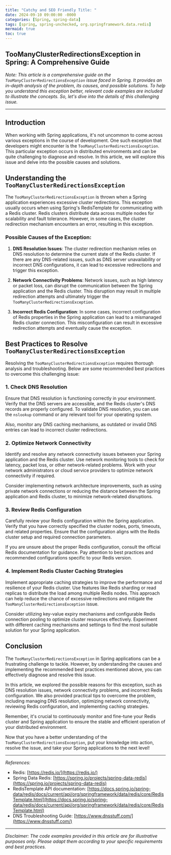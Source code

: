 ```yaml
---
title: "Catchy and SEO Friendly Title: "
date: 2024-09-10 09:00:00 -0000
categories: [Spring, spring-data]
tags: [spring, spring-unchecked, org.springframework.data.redis]
mermaid: true
toc: true
---
```


## TooManyClusterRedirectionsException in Spring: A Comprehensive Guide

*Note: This article is a comprehensive guide on the `TooManyClusterRedirectionsException` issue faced in Spring. It provides an in-depth analysis of the problem, its causes, and possible solutions. To help you understand this exception better, relevant code examples are included to illustrate the concepts. So, let's dive into the details of this challenging issue.*

---

## Introduction

When working with Spring applications, it's not uncommon to come across various exceptions in the course of development. One such exception that developers might encounter is the `TooManyClusterRedirectionsException`. This particular exception occurs in distributed environments and can be quite challenging to diagnose and resolve. In this article, we will explore this issue and delve into the possible causes and solutions.

## Understanding the `TooManyClusterRedirectionsException`

The `TooManyClusterRedirectionsException` is thrown when a Spring application experiences excessive cluster redirections. This exception usually occurs when using Spring's RedisTemplate for communicating with a Redis cluster. Redis clusters distribute data across multiple nodes for scalability and fault tolerance. However, in some cases, the cluster redirection mechanism encounters an error, resulting in this exception.

### Possible Causes of the Exception:

1. **DNS Resolution Issues**: The cluster redirection mechanism relies on DNS resolution to determine the current state of the Redis cluster. If there are any DNS-related issues, such as DNS server unavailability or incorrect DNS configurations, it can lead to excessive redirections and trigger this exception.

2. **Network Connectivity Problems**: Network issues, such as high latency or packet loss, can disrupt the communication between the Spring application and the Redis cluster. This disruption may result in multiple redirection attempts and ultimately trigger the `TooManyClusterRedirectionsException`.

3. **Incorrect Redis Configuration**: In some cases, incorrect configuration of Redis properties in the Spring application can lead to a mismanaged Redis cluster connection. This misconfiguration can result in excessive redirection attempts and eventually cause the exception.

## Best Practices to Resolve `TooManyClusterRedirectionsException`

Resolving the `TooManyClusterRedirectionsException` requires thorough analysis and troubleshooting. Below are some recommended best practices to overcome this challenging issue:

### 1. Check DNS Resolution

Ensure that DNS resolution is functioning correctly in your environment. Verify that the DNS servers are accessible, and the Redis cluster's DNS records are properly configured. To validate DNS resolution, you can use the `nslookup` command or any relevant tool for your operating system.

Also, monitor any DNS caching mechanisms, as outdated or invalid DNS entries can lead to incorrect cluster redirections.

### 2. Optimize Network Connectivity

Identify and resolve any network connectivity issues between your Spring application and the Redis cluster. Use network monitoring tools to check for latency, packet loss, or other network-related problems. Work with your network administrators or cloud service providers to optimize network connectivity if required.

Consider implementing network architecture improvements, such as using private network connections or reducing the distance between the Spring application and Redis cluster, to minimize network-related disruptions.

### 3. Review Redis Configuration

Carefully review your Redis configuration within the Spring application. Verify that you have correctly specified the cluster nodes, ports, timeouts, and related properties. Ensure that the configuration aligns with the Redis cluster setup and required connection parameters.

If you are unsure about the proper Redis configuration, consult the official Redis documentation for guidance. Pay attention to best practices and recommended configurations specific to your Redis version.

### 4. Implement Redis Cluster Caching Strategies

Implement appropriate caching strategies to improve the performance and resilience of your Redis cluster. Use features like Redis sharding or read replicas to distribute the load among multiple Redis nodes. This approach can help reduce the chance of excessive redirections and mitigate the `TooManyClusterRedirectionsException` issue.

Consider utilizing key-value expiry mechanisms and configurable Redis connection pooling to optimize cluster resources effectively. Experiment with different caching mechanisms and settings to find the most suitable solution for your Spring application.

## Conclusion

The `TooManyClusterRedirectionsException` in Spring applications can be a frustrating challenge to tackle. However, by understanding the causes and implementing the recommended best practices mentioned above, you can effectively diagnose and resolve this issue.

In this article, we explored the possible reasons for this exception, such as DNS resolution issues, network connectivity problems, and incorrect Redis configuration. We also provided practical tips to overcome the problem, including managing DNS resolution, optimizing network connectivity, reviewing Redis configuration, and implementing caching strategies.

Remember, it's crucial to continuously monitor and fine-tune your Redis cluster and Spring application to ensure the stable and efficient operation of your distributed environment.

Now that you have a better understanding of the `TooManyClusterRedirectionsException`, put your knowledge into action, resolve the issue, and take your Spring applications to the next level!

---

*References:*

- Redis: [https://redis.io/](https://redis.io/)
- Spring Data Redis: [https://spring.io/projects/spring-data-redis](https://spring.io/projects/spring-data-redis)
- RedisTemplate API documentation: [https://docs.spring.io/spring-data/redis/docs/current/api/org/springframework/data/redis/core/RedisTemplate.html](https://docs.spring.io/spring-data/redis/docs/current/api/org/springframework/data/redis/core/RedisTemplate.html)
- DNS Troubleshooting Guide: [https://www.dnsstuff.com/](https://www.dnsstuff.com/)

---

*Disclaimer: The code examples provided in this article are for illustrative purposes only. Please adapt them according to your specific requirements and best practices.*
